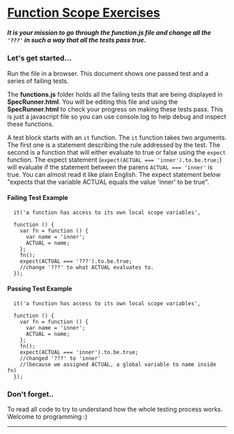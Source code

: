 # [Function Scope Exercises](id:xcredit)


##### It is your mission to go through the function.js file and change all the `'???'` in such a way that all the tests pass true. 

### Let's get started...

 
Run the  file in a browser. This document shows one passed test and a series of failing tests.

The **functions.js** folder holds all the failing tests that are being displayed in **SpecRunner.html**. You will be editing this file and using the **SpecRunner.html** to check your progress on making these tests pass. This is just a javascript file so you can use console.log to help debug and inspect these functions.

A test block starts with an `it` function. The `it` function takes two arguments. The first one is a statement describing the rule addressed by the test. The second is a function that will either evaluate to true or false using the `expect` function. The expect statement (`expect(ACTUAL === 'inner').to.be.true;`) will evaluate if the statement between the parens `ACTUAL === 'inner'` is true. You can almost read it like plain English. The expect statement below "expects that the variable ACTUAL equals the value 'inner' to be true".

#### Failing Test Example

      it('a function has access to its own local scope variables', 
     
      function () {
        var fn = function () {
          var name = 'inner';
          ACTUAL = name;
        }; 
        fn();
        expect(ACTUAL === '???').to.be.true; 
        //change '???' to what ACTUAL evaluates to.
      });
      
#### Passing Test Example

      it('a function has access to its own local scope variables', 
     
      function () {
        var fn = function () {
          var name = 'inner';
          ACTUAL = name;
        }; 
        fn();
        expect(ACTUAL === 'inner').to.be.true; 
        //changed '???' to 'inner' 
        //(because we assigned ACTUAL, a global variable to name inside fn)
      });
      
### Don't forget..
To read all code to try to understand how the whole testing process works. Welcome to programming :)

---
